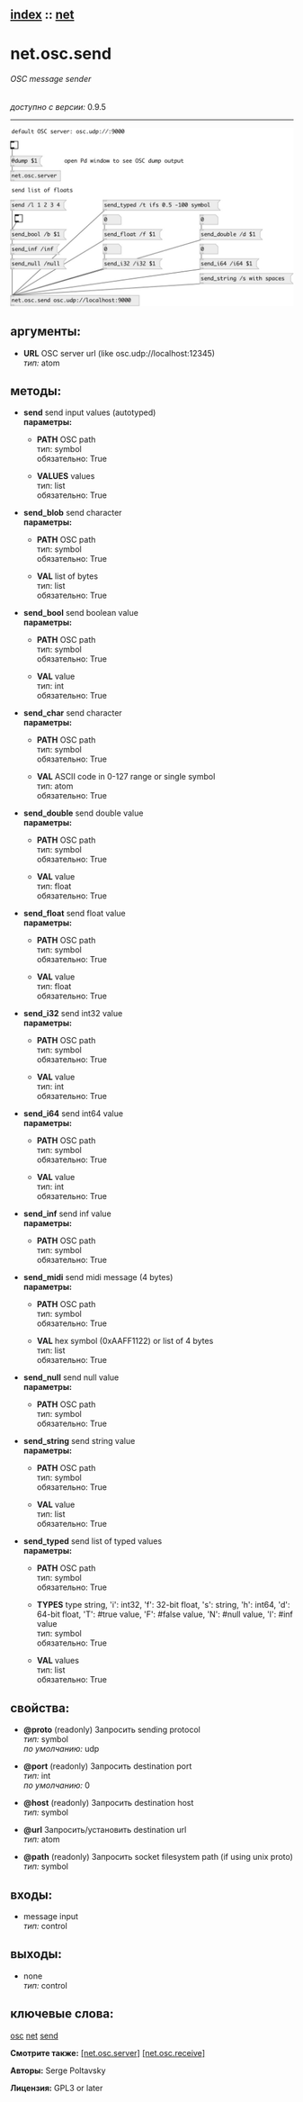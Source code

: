 [index](index.html) :: [net](category_net.html)
---

# net.osc.send

###### OSC message sender

*доступно с версии:* 0.9.5

---




[![example](../examples/img/net.osc.send.jpg)](../examples/pd/net.osc.send.pd)



## аргументы:

* **URL**
OSC server url (like osc.udp://localhost:12345)<br>
_тип:_ atom<br>



## методы:

* **send**
send input values (autotyped)<br>
  __параметры:__
  - **PATH** OSC path<br>
    тип: symbol <br>
    обязательно: True <br>

  - **VALUES** values<br>
    тип: list <br>
    обязательно: True <br>

* **send_blob**
send character<br>
  __параметры:__
  - **PATH** OSC path<br>
    тип: symbol <br>
    обязательно: True <br>

  - **VAL** list of bytes<br>
    тип: list <br>
    обязательно: True <br>

* **send_bool**
send boolean value<br>
  __параметры:__
  - **PATH** OSC path<br>
    тип: symbol <br>
    обязательно: True <br>

  - **VAL** value<br>
    тип: int <br>
    обязательно: True <br>

* **send_char**
send character<br>
  __параметры:__
  - **PATH** OSC path<br>
    тип: symbol <br>
    обязательно: True <br>

  - **VAL** ASCII code in 0-127 range or single symbol<br>
    тип: atom <br>
    обязательно: True <br>

* **send_double**
send double value<br>
  __параметры:__
  - **PATH** OSC path<br>
    тип: symbol <br>
    обязательно: True <br>

  - **VAL** value<br>
    тип: float <br>
    обязательно: True <br>

* **send_float**
send float value<br>
  __параметры:__
  - **PATH** OSC path<br>
    тип: symbol <br>
    обязательно: True <br>

  - **VAL** value<br>
    тип: float <br>
    обязательно: True <br>

* **send_i32**
send int32 value<br>
  __параметры:__
  - **PATH** OSC path<br>
    тип: symbol <br>
    обязательно: True <br>

  - **VAL** value<br>
    тип: int <br>
    обязательно: True <br>

* **send_i64**
send int64 value<br>
  __параметры:__
  - **PATH** OSC path<br>
    тип: symbol <br>
    обязательно: True <br>

  - **VAL** value<br>
    тип: int <br>
    обязательно: True <br>

* **send_inf**
send inf value<br>
  __параметры:__
  - **PATH** OSC path<br>
    тип: symbol <br>
    обязательно: True <br>

* **send_midi**
send midi message (4 bytes)<br>
  __параметры:__
  - **PATH** OSC path<br>
    тип: symbol <br>
    обязательно: True <br>

  - **VAL** hex symbol (0xAAFF1122) or list of 4 bytes<br>
    тип: list <br>
    обязательно: True <br>

* **send_null**
send null value<br>
  __параметры:__
  - **PATH** OSC path<br>
    тип: symbol <br>
    обязательно: True <br>

* **send_string**
send string value<br>
  __параметры:__
  - **PATH** OSC path<br>
    тип: symbol <br>
    обязательно: True <br>

  - **VAL** value<br>
    тип: list <br>
    обязательно: True <br>

* **send_typed**
send list of typed values<br>
  __параметры:__
  - **PATH** OSC path<br>
    тип: symbol <br>
    обязательно: True <br>

  - **TYPES** type string, &#39;i&#39;: int32, &#39;f&#39;: 32-bit float, &#39;s&#39;: string, &#39;h&#39;: int64, &#39;d&#39;: 64-bit float, &#39;T&#39;: #true value, &#39;F&#39;: #false value, &#39;N&#39;: #null value, &#39;I&#39;: #inf value<br>
    тип: symbol <br>
    обязательно: True <br>

  - **VAL** values<br>
    тип: list <br>
    обязательно: True <br>




## свойства:

* **@proto** (readonly)
Запросить sending protocol<br>
_тип:_ symbol<br>
_по умолчанию:_ udp<br>

* **@port** (readonly)
Запросить destination port<br>
_тип:_ int<br>
_по умолчанию:_ 0<br>

* **@host** (readonly)
Запросить destination host<br>
_тип:_ symbol<br>

* **@url** 
Запросить/установить destination url<br>
_тип:_ atom<br>

* **@path** (readonly)
Запросить socket filesystem path (if using unix proto)<br>
_тип:_ symbol<br>



## входы:

* message input<br>
_тип:_ control



## выходы:

* none<br>
_тип:_ control



## ключевые слова:

[osc](keywords/osc.html)
[net](keywords/net.html)
[send](keywords/send.html)



**Смотрите также:**
[\[net.osc.server\]](net.osc.server.html)
[\[net.osc.receive\]](net.osc.receive.html)




**Авторы:** Serge Poltavsky




**Лицензия:** GPL3 or later





